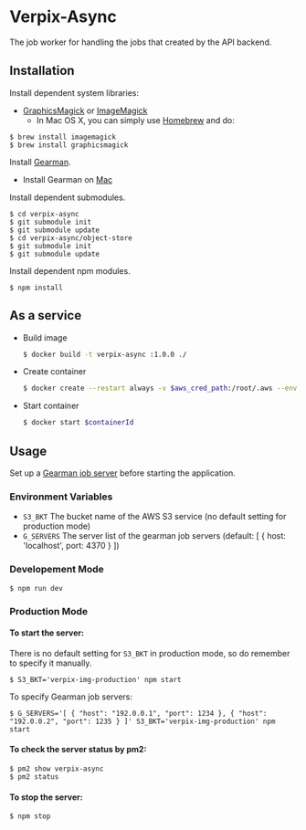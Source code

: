 # Verpix-Async

The job worker for handling the jobs that created by the API backend.

## Installation
Install dependent system libraries:

* [GraphicsMagick](http://www.graphicsmagick.org/) or [ImageMagick](http://www.imagemagick.org/)
  * In Mac OS X, you can simply use [Homebrew](http://mxcl.github.io/homebrew/) and do:

```
$ brew install imagemagick
$ brew install graphicsmagick
```

Install [Gearman](http://gearman.org/getting-started/#installing).

* Install Gearman on [Mac](http://richardsumilang.com/server/gearman/install-gearman-on-os-x/)

Install dependent submodules.

```
$ cd verpix-async
$ git submodule init
$ git submodule update
$ cd verpix-async/object-store
$ git submodule init
$ git submodule update
```

Install dependent npm modules.

```
$ npm install
```

## As a service 

* Build image

    ```sh
    $ docker build -t verpix-async :1.0.0 ./
    ```

* Create container

    ```sh
    $ docker create --restart always -v $aws_cred_path:/root/.aws --env STORE_BKT='$BKT_NAME' --add-host=gearmand:$IP $imageId
    ```

* Start container

    ```sh
    $ docker start $containerId
    ```

## Usage

Set up a [Gearman job server](http://gearman.org/getting-started/#starting) before starting the application.

### Environment Variables
* `S3_BKT` The bucket name of the AWS S3 service (no default setting for production mode)
* `G_SERVERS` The server list of the gearman job servers (default: [ { host: 'localhost', port: 4370 } ])

### Developement Mode

```
$ npm run dev
```

### Production Mode

#### To start the server:

There is no default setting for `S3_BKT` in production mode, so do remember to specify it manually.

```
$ S3_BKT='verpix-img-production' npm start
```

To specify Gearman job servers:

```
$ G_SERVERS='[ { "host": "192.0.0.1", "port": 1234 }, { "host": "192.0.0.2", "port": 1235 } ]' S3_BKT='verpix-img-production' npm start
```

#### To check the server status by pm2:

```
$ pm2 show verpix-async
$ pm2 status
```

#### To stop the server:

```
$ npm stop
```
